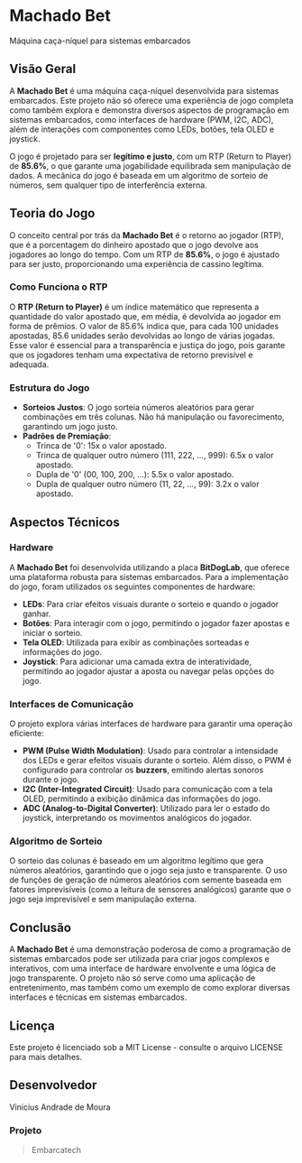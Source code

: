 # Machado Bet
Máquina caça-níquel para sistemas embarcados

## Visão Geral

A **Machado Bet** é uma máquina caça-níquel desenvolvida para sistemas embarcados. Este projeto não só oferece uma experiência de jogo completa como também explora e demonstra diversos aspectos de programação em sistemas embarcados, como interfaces de hardware (PWM, I2C, ADC), além de interações com componentes como LEDs, botões, tela OLED e joystick.

O jogo é projetado para ser **legítimo e justo**, com um RTP (Return to Player) de **85.6%**, o que garante uma jogabilidade equilibrada sem manipulação de dados. A mecânica do jogo é baseada em um algoritmo de sorteio de números, sem qualquer tipo de interferência externa.

## Teoria do Jogo

O conceito central por trás da **Machado Bet** é o retorno ao jogador (RTP), que é a porcentagem do dinheiro apostado que o jogo devolve aos jogadores ao longo do tempo. Com um RTP de **85.6%**, o jogo é ajustado para ser justo, proporcionando uma experiência de cassino legítima.

### Como Funciona o RTP

O **RTP (Return to Player)** é um índice matemático que representa a quantidade do valor apostado que, em média, é devolvida ao jogador em forma de prêmios. O valor de 85.6% indica que, para cada 100 unidades apostadas, 85.6 unidades serão devolvidas ao longo de várias jogadas. Esse valor é essencial para a transparência e justiça do jogo, pois garante que os jogadores tenham uma expectativa de retorno previsível e adequada.

### Estrutura do Jogo

- **Sorteios Justos**: O jogo sorteia números aleatórios para gerar combinações em três colunas. Não há manipulação ou favorecimento, garantindo um jogo justo.
- **Padrões de Premiação**:
    - Trinca de '0': 15x o valor apostado.
    - Trinca de qualquer outro número (111, 222, ..., 999): 6.5x o valor apostado.
    - Dupla de '0' (00, 100, 200, ...): 5.5x o valor apostado.
    - Dupla de qualquer outro número (11, 22, ..., 99): 3.2x o valor apostado.

## Aspectos Técnicos

### Hardware

A **Machado Bet** foi desenvolvida utilizando a placa **BitDogLab**, que oferece uma plataforma robusta para sistemas embarcados. Para a implementação do jogo, foram utilizados os seguintes componentes de hardware:

- **LEDs**: Para criar efeitos visuais durante o sorteio e quando o jogador ganhar.
- **Botões**: Para interagir com o jogo, permitindo o jogador fazer apostas e iniciar o sorteio.
- **Tela OLED**: Utilizada para exibir as combinações sorteadas e informações do jogo.
- **Joystick**: Para adicionar uma camada extra de interatividade, permitindo ao jogador ajustar a aposta ou navegar pelas opções do jogo.

### Interfaces de Comunicação

O projeto explora várias interfaces de hardware para garantir uma operação eficiente:

- **PWM (Pulse Width Modulation)**: Usado para controlar a intensidade dos LEDs e gerar efeitos visuais durante o sorteio. Além disso, o PWM é configurado para controlar os **buzzers**, emitindo alertas sonoros durante o jogo.
- **I2C (Inter-Integrated Circuit)**: Usado para comunicação com a tela OLED, permitindo a exibição dinâmica das informações do jogo.
- **ADC (Analog-to-Digital Converter)**: Utilizado para ler o estado do joystick, interpretando os movimentos analógicos do jogador.

### Algoritmo de Sorteio

O sorteio das colunas é baseado em um algoritmo legítimo que gera números aleatórios, garantindo que o jogo seja justo e transparente. O uso de funções de geração de números aleatórios com semente baseada em fatores imprevisíveis (como a leitura de sensores analógicos) garante que o jogo seja imprevisível e sem manipulação externa.

## Conclusão

A **Machado Bet** é uma demonstração poderosa de como a programação de sistemas embarcados pode ser utilizada para criar jogos complexos e interativos, com uma interface de hardware envolvente e uma lógica de jogo transparente. O projeto não só serve como uma aplicação de entretenimento, mas também como um exemplo de como explorar diversas interfaces e técnicas em sistemas embarcados.

## Licença

Este projeto é licenciado sob a MIT License - consulte o arquivo LICENSE para mais detalhes.

## Desenvolvedor
Vinicius Andrade de Moura

### Projeto
> Embarcatech
